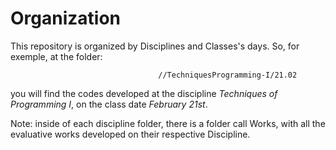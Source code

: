Organization
============

This repository is organized by Disciplines and Classes's days.
So, for exemple, at the folder:

                                     //TechniquesProgramming-I/21.02

you will find the codes developed at the discipline _Techniques of
Programming I_, on the class date _February 21st_.

Note: inside of each discipline folder, there is a folder call Works,
with all the evaluative works developed on their respective Discipline.
